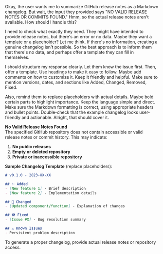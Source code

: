 <think>
Okay, the user wants me to summarize GitHub release notes as a Markdown changelog. But wait, the input they provided says "NO VALID RELEASE NOTES OR COMMITS FOUND." Hmm, so the actual release notes aren't available. How should I handle this?

I need to check what exactly they need. They might have intended to provide release notes, but there's an error or no data. Maybe they want a template or a placeholder? Let me think. If there's no information, creating a genuine changelog isn't possible. So the best approach is to inform them that there's no data, and perhaps offer a template they can fill in themselves.

I should structure my response clearly. Let them know the issue first. Then, offer a template. Use headings to make it easy to follow. Maybe add comments on how to customize it. Keep it friendly and helpful. Make sure to mention versions, dates, and sections like Added, Changed, Removed, Fixed.

Also, remind them to replace placeholders with actual details. Maybe bold certain parts to highlight importance. Keep the language simple and direct. Make sure the Markdown formatting is correct, using appropriate headers and bullet points. Double-check that the example changelog looks user-friendly and actionable. Alright, that should cover it.
</think>

**No Valid Release Notes Found**  
The specified GitHub repository does not contain accessible or valid release notes or commit history. This may indicate:  

1. **No public releases**  
2. **Empty or deleted repository**  
3. **Private or inaccessible repository**  

**Sample Changelog Template** (replace placeholders):  
```markdown
# v0.1.0 - 2023-XX-XX

## ✨ Added
- [New feature 1] - Brief description  
- [New feature 2] - Implementation details  

## 🔄 Changed
- [Updated component/function] - Explanation of changes  

## 🛠 Fixed
- [Issue #X] - Bug resolution summary  

## ⚠️ Known Issues
- Persistent problem description  
```

To generate a proper changelog, provide actual release notes or repository access.